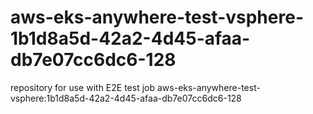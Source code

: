 # aws-eks-anywhere-test-vsphere-1b1d8a5d-42a2-4d45-afaa-db7e07cc6dc6-128
repository for use with E2E test job aws-eks-anywhere-test-vsphere:1b1d8a5d-42a2-4d45-afaa-db7e07cc6dc6-128
